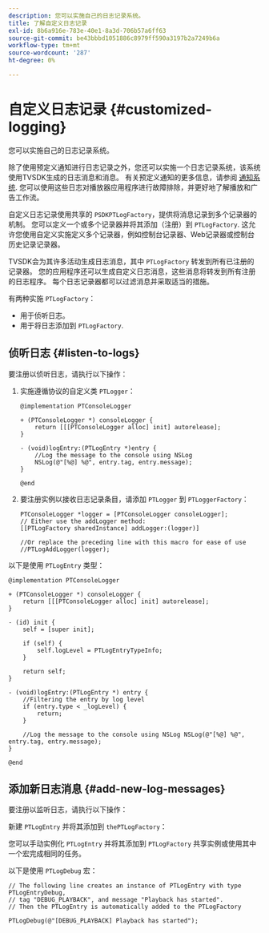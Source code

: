 ```yaml
---
description: 您可以实施自己的日志记录系统。
title: 了解自定义日志记录
exl-id: 8b6a916e-783e-40e1-8a3d-706b57a6ff63
source-git-commit: be43bbbd1051886c8979ff590a3197b2a7249b6a
workflow-type: tm+mt
source-wordcount: '287'
ht-degree: 0%

---
```


# 自定义日志记录 {#customized-logging}

您可以实施自己的日志记录系统。

除了使用预定义通知进行日志记录之外，您还可以实施一个日志记录系统，该系统使用TVSDK生成的日志消息和消息。 有关预定义通知的更多信息，请参阅 [通知系统](https://help.adobe.com/en_US/primetime/psdk/ios/index.html#PSDKs-concept-The_Notification_System). 您可以使用这些日志对播放器应用程序进行故障排除，并更好地了解播放和广告工作流。

自定义日志记录使用共享的 `PSDKPTLogFactory`，提供将消息记录到多个记录器的机制。 您可以定义一个或多个记录器并将其添加（注册）到 `PTLogFactory`. 这允许您使用自定义实施定义多个记录器，例如控制台记录器、Web记录器或控制台历史记录记录器。

TVSDK会为其许多活动生成日志消息，其中 `PTLogFactory` 转发到所有已注册的记录器。 您的应用程序还可以生成自定义日志消息，这些消息将转发到所有注册的日志程序。 每个日志记录器都可以过滤消息并采取适当的措施。

有两种实施 `PTLogFactory`：

* 用于侦听日志。
* 用于将日志添加到 `PTLogFactory`.

## 侦听日志 {#listen-to-logs}

要注册以侦听日志，请执行以下操作：
1. 实施遵循协议的自定义类 `PTLogger`：

   ```
   @implementation PTConsoleLogger 
   
   + (PTConsoleLogger *) consoleLogger { 
       return [[[PTConsoleLogger alloc] init] autorelease]; 
   } 
   
   - (void)logEntry:(PTLogEntry *)entry { 
       //Log the message to the console using NSLog  
       NSLog(@"[%@] %@", entry.tag, entry.message); 
   } 
   
   @end
   ```

1. 要注册实例以接收日志记录条目，请添加 `PTLogger` 到 `PTLoggerFactory`：

   ```
   PTConsoleLogger *logger = [PTConsoleLogger consoleLogger]; 
   // Either use the addLogger method: 
   [[PTLogFactory sharedInstance] addLogger:(logger)] 
   
   //Or replace the preceding line with this macro for ease of use 
   //PTLogAddLogger(logger); 
   ```

<!--<a id="example_3738B5A8B4C048D28695E62297CF39E3"></a>-->

以下是使用 `PTLogEntry` 类型：

```
@implementation PTConsoleLogger 
 
+ (PTConsoleLogger *) consoleLogger { 
    return [[[PTConsoleLogger alloc] init] autorelease]; 
} 
 
- (id) init { 
    self = [super init]; 
 
    if (self) { 
        self.logLevel = PTLogEntryTypeInfo; 
    } 
 
    return self; 
} 
 
- (void)logEntry:(PTLogEntry *) entry { 
    //Filtering the entry by log level  
    if (entry.type < _logLevel) { 
        return; 
    } 
 
    //Log the message to the console using NSLog NSLog(@"[%@] %@", entry.tag, entry.message); 
} 
 
@end
```

## 添加新日志消息 {#add-new-log-messages}

要注册以监听日志，请执行以下操作：

新建 `PTLogEntry` 并将其添加到 `thePTLogFactory`：

您可以手动实例化 `PTLogEntry` 并将其添加到 `PTLogFactory` 共享实例或使用其中一个宏完成相同的任务。

以下是使用 `PTLogDebug` 宏：

<!--<a id="example_F014436E1686468F941F4EBD1A21B18E"></a>-->

```
// The following line creates an instance of PTLogEntry with type PTLogEntryDebug, 
// tag "DEBUG_PLAYBACK", and message "Playback has started". 
// Then the PTLogEntry is automatically added to the PTLogFactory  
 
PTLogDebug(@"[DEBUG_PLAYBACK] Playback has started");
```
